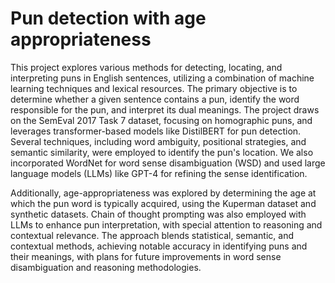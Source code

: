 # Pun detection with age appropriateness

This project explores various methods for detecting, locating, and interpreting puns in English sentences, utilizing a combination of machine learning techniques and lexical resources. The primary objective is to determine whether a given sentence contains a pun, identify the word responsible for the pun, and interpret its dual meanings. The project draws on the SemEval 2017 Task 7 dataset, focusing on homographic puns, and leverages transformer-based models like DistilBERT for pun detection. Several techniques, including word ambiguity, positional strategies, and semantic similarity, were employed to identify the pun's location. We also incorporated WordNet for word sense disambiguation (WSD) and used large language models (LLMs) like GPT-4 for refining the sense identification.

Additionally, age-appropriateness was explored by determining the age at which the pun word is typically acquired, using the Kuperman dataset and synthetic datasets. Chain of thought prompting was also employed with LLMs to enhance pun interpretation, with special attention to reasoning and contextual relevance. The approach blends statistical, semantic, and contextual methods, achieving notable accuracy in identifying puns and their meanings, with plans for future improvements in word sense disambiguation and reasoning methodologies.
